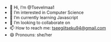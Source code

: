 - 👋 Hi, I’m @Tsevelmaa1
- 👀 I’m interested in Computer Science
- 🌱 I’m currently learning Javascript
- 💞️ I’m looking to collaborate on 
- 📫 How to reach me: tseegiitseku94@gmail.com
- 😄 Pronouns: she/her


<!---
Tsevelmaa1/Tsevelmaa1 is a ✨ special ✨ repository because its `README.md` (this file) appears on your GitHub profile.
You can click the Preview link to take a look at your changes.
--->
